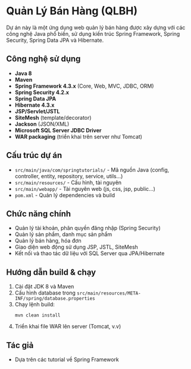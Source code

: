 # Quản Lý Bán Hàng (QLBH)

Dự án này là một ứng dụng web quản lý bán hàng được xây dựng với các công nghệ Java phổ biến, sử dụng kiến trúc Spring Framework, Spring Security, Spring Data JPA và Hibernate.

## Công nghệ sử dụng
- **Java 8**
- **Maven**
- **Spring Framework 4.3.x** (Core, Web, MVC, JDBC, ORM)
- **Spring Security 4.2.x**
- **Spring Data JPA**
- **Hibernate 4.3.x**
- **JSP/Servlet/JSTL**
- **SiteMesh** (template/decorator)
- **Jackson** (JSON/XML)
- **Microsoft SQL Server JDBC Driver**
- **WAR packaging** (triển khai trên server như Tomcat)

## Cấu trúc dự án
- `src/main/java/com/springtutorials/` - Mã nguồn Java (config, controller, entity, repository, service, utils...)
- `src/main/resources/` - Cấu hình, tài nguyên
- `src/main/webapp/` - Tài nguyên web (js, css, jsp, public...)
- `pom.xml` - Quản lý dependencies và build

## Chức năng chính
- Quản lý tài khoản, phân quyền đăng nhập (Spring Security)
- Quản lý sản phẩm, danh mục sản phẩm
- Quản lý bán hàng, hóa đơn
- Giao diện web động sử dụng JSP, JSTL, SiteMesh
- Kết nối và thao tác dữ liệu với SQL Server qua JPA/Hibernate

## Hướng dẫn build & chạy
1. Cài đặt JDK 8 và Maven
2. Cấu hình database trong `src/main/resources/META-INF/spring/database.properties`
3. Chạy lệnh build:
   ```
   mvn clean install
   ```
4. Triển khai file WAR lên server (Tomcat, v.v)

## Tác giả
- Dựa trên các tutorial về Spring Framework

